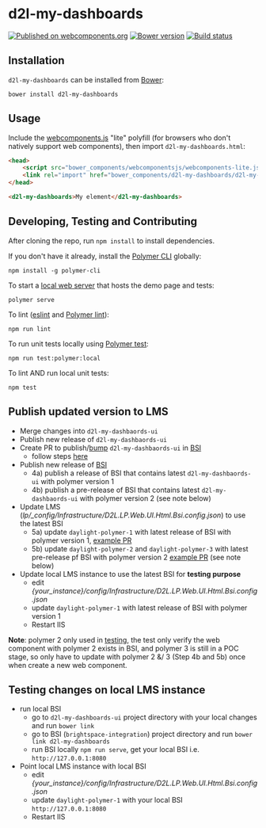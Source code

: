 # d2l-my-dashboards
[![Published on webcomponents.org](https://img.shields.io/badge/webcomponents.org-published-blue.svg)](https://www.webcomponents.org/element/Brightspace/d2l-my-dashboard-ui)
[![Bower version][bower-image]][bower-url]
[![Build status][ci-image]][ci-url]

## Installation

`d2l-my-dashboards` can be installed from [Bower][bower-url]:
```shell
bower install d2l-my-dashboards
```

## Usage

Include the [webcomponents.js](http://webcomponents.org/polyfills/) "lite" polyfill (for browsers who don't natively support web components), then import `d2l-my-dashboards.html`:

```html
<head>
	<script src="bower_components/webcomponentsjs/webcomponents-lite.js"></script>
	<link rel="import" href="bower_components/d2l-my-dashboards/d2l-my-dashboards.html">
</head>
```

<!---
```
<custom-element-demo>
  <template>
    <script src="../webcomponentsjs/webcomponents-lite.js"></script>
    <link rel="import" href="../d2l-typography/d2l-typography.html">
    <link rel="import" href="d2l-my-dashboards.html">
    <custom-style include="d2l-typography">
      <style is="custom-style" include="d2l-typography"></style>
    </custom-style>
    <style>
      html {
        font-size: 20px;
        font-family: 'Lato', 'Lucida Sans Unicode', 'Lucida Grande', sans-serif;
      }
    </style>
    <next-code-block></next-code-block>
  </template>
</custom-element-demo>
```
-->
```html
<d2l-my-dashboards>My element</d2l-my-dashboards>
```

## Developing, Testing and Contributing

After cloning the repo, run `npm install` to install dependencies.

If you don't have it already, install the [Polymer CLI](https://www.polymer-project.org/3.0/docs/tools/polymer-cli) globally:

```shell
npm install -g polymer-cli
```

To start a [local web server](https://www.polymer-project.org/3.0/docs/tools/polymer-cli-commands#serve) that hosts the demo page and tests:

```shell
polymer serve
```

To lint ([eslint](http://eslint.org/) and [Polymer lint](https://www.polymer-project.org/3.0/docs/tools/polymer-cli-commands#lint)):

```shell
npm run lint
```

To run unit tests locally using [Polymer test](https://www.polymer-project.org/3.0/docs/tools/polymer-cli-commands#tests):

```shell
npm run test:polymer:local
```

To lint AND run local unit tests:

```shell
npm test
```

## Publish updated version to LMS

- Merge changes into `d2l-my-dashbaords-ui`
- Publish new release of `d2l-my-dashbaords-ui`
- Create PR to publish/[bump](https://github.com/Brightspace/brightspace-integration/pull/928/files) `d2l-my-dashbaords-ui` in [BSI](https://github.com/Brightspace/brightspace-integration)
  * follow steps [here](https://github.com/Brightspace/brightspace-integration#bower-locking)
- Publish new release of [BSI](https://github.com/Brightspace/brightspace-integration)
  * 4a) publish a release of BSI that contains latest `d2l-my-dashbaords-ui` with polymer version 1
  * 4b) publish a pre-release of BSI that contains latest `d2l-my-dashbaords-ui` with polymer version 2 (see note below)
- Update LMS (*lp/_config/Infrastructure/D2L.LP.Web.UI.Html.Bsi.config.json*) to use the latest BSI
  * 5a) update `daylight-polymer-1` with latest release of BSI with polymer version 1, [example PR](https://git.dev.d2l/projects/CORE/repos/lp/pull-requests/10442/diff)
  * 5b) update `daylight-polymer-2` and `daylight-polymer-3` with latest pre-release pf BSI with polymer version 2 [example PR](https://git.dev.d2l/projects/CORE/repos/lp/pull-requests/10399/overview) (see note below)
- Update local LMS instance to use the latest BSI for **testing purpose**
  * edit *{your_instance}/config/Infrastructure/D2L.LP.Web.UI.Html.Bsi.config.json*
  * update `daylight-polymer-1` with latest release of BSI with polymer version 1
  * Restart IIS

**Note**: polymer 2 only used in [testing](http://search.dev.d2l/source/xref/Lms/lp/framework/web/D2L.LP.Web.IntegrationTests/UI/Html/Bsi/BsiAssetVerificationTests.cs#40), the test only verify the web component with polymer 2 exists in BSI, and polymer 3 is still in a POC stage, so only have to update with polymer 2 &/ 3 (Step 4b and 5b) once when create a new web component.

## Testing changes on local LMS instance

- run local BSI
  * go to `d2l-my-dashboards-ui` project directory with your local changes and run `bower link`
  * go to BSI (`brightspace-integration`) project directory and run `bower link d2l-my-dashboards`
  * run BSI locally `npm run serve`, get your local BSI i.e. `http://127.0.0.1:8080`
- Point local LMS instance with local BSI
  * edit *{your_instance}/config/Infrastructure/D2L.LP.Web.UI.Html.Bsi.config.json*
  * update `daylight-polymer-1` with your local BSI `http://127.0.0.1:8080`
  * Restart IIS


[bower-url]: http://bower.io/search/?q=d2l-my-dashboards
[bower-image]: https://badge.fury.io/bo/d2l-my-dashboards.svg
[ci-url]: https://travis-ci.org/Brightspace/d2l-my-dashboards-ui
[ci-image]: https://travis-ci.org/Brightspace/d2l-my-dashboards-ui.svg?branch=master
